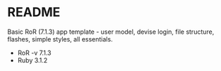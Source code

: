 # README

Basic RoR (7.1.3) app template - user model, devise login, file structure, flashes, simple styles, all essentials. 

* RoR -v 7.1.3
* Ruby 3.1.2
